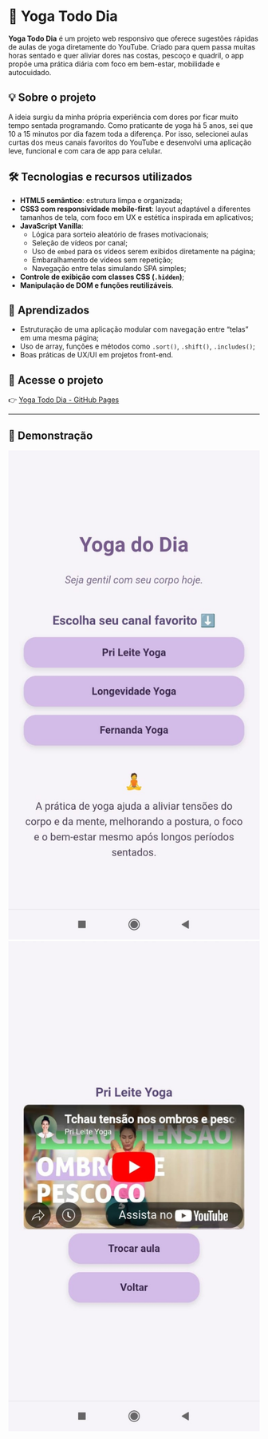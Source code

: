 # 🧘 Yoga Todo Dia

**Yoga Todo Dia** é um projeto web responsivo que oferece sugestões rápidas de aulas de yoga diretamente do YouTube. Criado para quem passa muitas horas sentado e quer aliviar dores nas costas, pescoço e quadril, o app propõe uma prática diária com foco em bem-estar, mobilidade e autocuidado.

## 💡 Sobre o projeto

A ideia surgiu da minha própria experiência com dores por ficar muito tempo sentada programando. Como praticante de yoga há 5 anos, sei que 10 a 15 minutos por dia fazem toda a diferença. Por isso, selecionei aulas curtas dos meus canais favoritos do YouTube e desenvolvi uma aplicação leve, funcional e com cara de app para celular.

## 🛠️ Tecnologias e recursos utilizados

- **HTML5 semântico**: estrutura limpa e organizada;
- **CSS3 com responsividade mobile-first**: layout adaptável a diferentes tamanhos de tela, com foco em UX e estética inspirada em aplicativos;
- **JavaScript Vanilla**:
  - Lógica para sorteio aleatório de frases motivacionais;
  - Seleção de vídeos por canal;
  - Uso de `embed` para os vídeos serem exibidos diretamente na página;
  - Embaralhamento de vídeos sem repetição;
  - Navegação entre telas simulando SPA simples;
- **Controle de exibição com classes CSS (`.hidden`)**;
- **Manipulação de DOM e funções reutilizáveis**.

## 🚀 Aprendizados

- Estruturação de uma aplicação modular com navegação entre “telas” em uma mesma página;
- Uso de array, funções e métodos como `.sort()`, `.shift()`, `.includes()`;
- Boas práticas de UX/UI em projetos front-end.

## 🔗 Acesse o projeto

👉 [Yoga Todo Dia - GitHub Pages](https://tsantosale.github.io/yoga-do-dia/)

---

## 📸 Demonstração

![Tela inicial do APP](./tela-inicial-yoga-do-dia.jpeg)
![Tela exibição vídeo](./tela-video-yoga-dia.jpeg)
